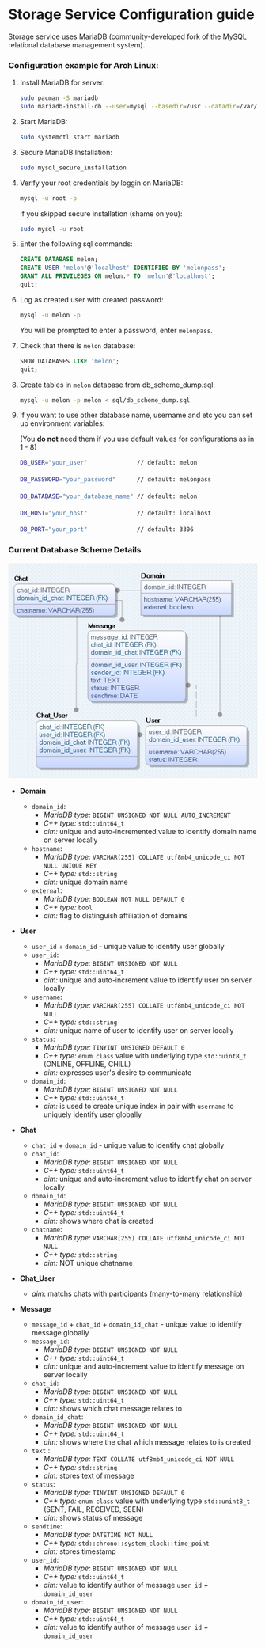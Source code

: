 # Storage Service Configuration guide

Storage service uses MariaDB (community-developed fork of the MySQL relational database management system).

### Configuration example for Arch Linux:

1. Install MariaDB for server:
   ```bash
   sudo pacman -S mariadb
   sudo mariadb-install-db --user=mysql --basedir=/usr --datadir=/var/lib/mysql
   ```

2. Start MariaDB:
   ```bash
   sudo systemctl start mariadb
   ```

3. Secure MariaDB Installation:
   ```bash
   sudo mysql_secure_installation
   ```

4. Verify your root credentials by loggin on MariaDB:
   ```bash
   mysql -u root -p
   ```
   If you skipped secure installation (shame on you):
   ```bash
   sudo mysql -u root
   ```

5. Enter the following sql commands:
   ```sql
   CREATE DATABASE melon;
   CREATE USER 'melon'@'localhost' IDENTIFIED BY 'melonpass';
   GRANT ALL PRIVILEGES ON melon.* TO 'melon'@'localhost';
   quit;
   ```

6. Log as created user with created password:
   ```bash
   mysql -u melon -p
   ```
   You will be prompted to enter a password, enter `melonpass`.

7. Check that there is `melon` database:
   ```sql
   SHOW DATABASES LIKE 'melon';
   quit;
   ```

8. Create tables in `melon` database from db_scheme_dump.sql:
   ```bash
   mysql -u melon -p melon < sql/db_scheme_dump.sql
   ```

9. If you want to use other database name, username and etc you can set up environment variables:
   
   (You **do not** need them if you use default values for configurations as in 1 - 8)
   ```bash
   DB_USER="your_user"              // default: melon
   
   DB_PASSWORD="your_password"      // default: melonpass
   
   DB_DATABASE="your_database_name" // default: melon
   
   DB_HOST="your_host"              // default: localhost
   
   DB_PORT="your_port"              // default: 3306
   ```   

### Current Database Scheme Details

![](docs/db_scheme.jpg)

- **Domain**
  - `domain_id`:
    - *MariaDB type:* `BIGINT UNSIGNED NOT NULL AUTO_INCREMENT `
    - *C++ type:* `std::uint64_t`
    - *aim:* unique and auto-incremented value to identify domain name on server locally
  - `hostname`:
    - *MariaDB type:* `VARCHAR(255) COLLATE utf8mb4_unicode_ci NOT NULL UNIQUE KEY`
    - *C++ type:* `std::string`
    - *aim:* unique domain name
  - `external`:
    - *MariaDB type:* `BOOLEAN NOT NULL DEFAULT 0`
    - *C++ type:* `bool`
    - *aim:* flag to distinguish affiliation of domains

- **User**
  - `user_id` + `domain_id` - unique value to identify user globally
  - `user_id`:
    - *MariaDB type:* `BIGINT UNSIGNED NOT NULL`
    - *C++ type:* `std::uint64_t`
    - *aim:* unique and auto-increment value to identify user on server locally
  - `username`:
    - *MariaDB type:* `VARCHAR(255) COLLATE utf8mb4_unicode_ci NOT NULL`
    - *C++ type:* `std::string`
    - *aim:* unique name of user to identify user on server locally
  - `status`:
    - *MariaDB type:* `TINYINT UNSIGNED DEFAULT 0`
    - *C++ type:*  `enum class` value with underlying type `std::uint8_t` (ONLINE, OFFLINE, CHILL)
    - *aim:* expresses user's desire to communicate
  - `domain_id`: 
    - *MariaDB type:* `BIGINT UNSIGNED NOT NULL`
    - *C++ type:* `std::uint64_t`
    - *aim:* is used to create unique index in pair with `username` to uniquely identify user globally  

- **Chat**
  - `chat_id` + `domain_id` - unique value to identify chat globally
  - `chat_id`:
    - *MariaDB type:* `BIGINT UNSIGNED NOT NULL`
    - *C++ type:* `std::uint64_t`
    - *aim:* unique and auto-increment value to identify chat on server locally
  - `domain_id`: 
    - *MariaDB type:* `BIGINT UNSIGNED NOT NULL`
    - *C++ type:* `std::uint64_t`
    - *aim:* shows where chat is created
  - `chatname`:
    - *MariaDB type:* `VARCHAR(255) COLLATE utf8mb4_unicode_ci NOT NULL`
    - *C++ type:* `std::string`
    - *aim:* NOT unique chatname


- **Chat_User**
  - *aim*: matchs chats with participants (many-to-many relationship) 

- **Message**
  - `message_id` + `chat_id` + `domain_id_chat` - unique value to identify message globally
  - `message_id`:
    - *MariaDB type:* `BIGINT UNSIGNED NOT NULL`
    - *C++ type:* `std::uint64_t`
    - *aim:* unique and auto-increment value to identify message on server locally
  - `chat_id`:
    - *MariaDB type:* `BIGINT UNSIGNED NOT NULL`
    - *C++ type:* `std::uint64_t`
    - *aim:* shows which chat message relates to
  - `domain_id_chat`: 
    - *MariaDB type:* `BIGINT UNSIGNED NOT NULL`
    - *C++ type:* `std::uint64_t`
    - *aim:* shows where the chat which message relates to is created
  - `text` :
    - *MariaDB type:* `TEXT COLLATE utf8mb4_unicode_ci NOT NULL`
    - *C++ type:* `std::string`
    - *aim:* stores text of message
  - `status`:
    - *MariaDB type:* `TINYINT UNSIGNED DEFAULT 0`
    - *C++ type:* `enum class` value with underlying type `std::unint8_t` (SENT, FAIL, RECEIVED, SEEN)
    - *aim:* shows status of message
  - `sendtime`:
    - *MariaDB type:* `DATETIME NOT NULL`
    - *C++ type:* `std::chrono::system_clock::time_point`
    - *aim:* stores timestamp
  - `user_id`:
    - *MariaDB type:* `BIGINT UNSIGNED NOT NULL`
    - *C++ type:* `std::uint64_t`
    - *aim:* value to identify author of message `user_id` + `domain_id_user`
  - `domain_id_user`:
    - *MariaDB type:* `BIGINT UNSIGNED NOT NULL`
    - *C++ type:* `std::uint64_t`
    - *aim:* value to identify author of message `user_id` + `domain_id_user`
